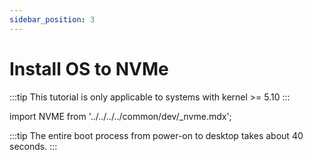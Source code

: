 ```yaml
---
sidebar_position: 3
---
```


# Install OS to NVMe

:::tip
This tutorial is only applicable to systems with kernel >= 5.10
:::

import NVME from '../../../../common/dev/\_nvme.mdx';

<NVME model="rock-4b-plus" rsetup_path="../../radxa-os/rsetup" etcher_path="./boot-from-sd-card" download_path="../../download" pwr="12V/1.5A" />

:::tip
The entire boot process from power-on to desktop takes about 40 seconds.
:::

